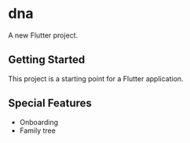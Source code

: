 # dna

A new Flutter project.

## Getting Started

This project is a starting point for a Flutter application.

## Special Features
- Onboarding 
- Family tree
